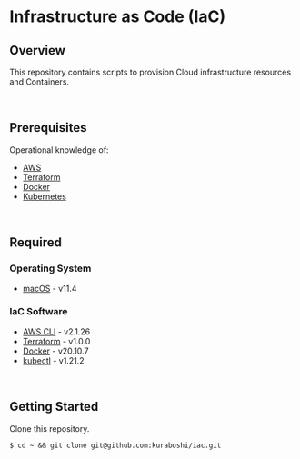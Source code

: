 # Infrastructure as Code (IaC)

## Overview

This repository contains scripts to provision Cloud infrastructure resources and Containers.

&emsp;

## Prerequisites

Operational knowledge of:

- [AWS](https://aws.amazon.com)
- [Terraform](https://www.terraform.io/intro/index.html)
- [Docker](https://www.docker.com/)
- [Kubernetes](https://kubernetes.io/docs/concepts/)

&emsp;

## Required

### Operating System
- [macOS](https://www.apple.com/jp/macos/big-sur/) - v11.4
### IaC Software

- [AWS CLI](https://aws.amazon.com/cli) - v2.1.26
- [Terraform](https://www.terraform.io/downloads.html) - v1.0.0
- [Docker](https://docs.docker.com/get-docker/) - v20.10.7
- [kubectl](https://kubernetes.io/docs/tasks/tools/install-kubectl/) - v1.21.2

&emsp;

## Getting Started
Clone this repository.

```shell
$ cd ~ && git clone git@github.com:kuraboshi/iac.git
```
